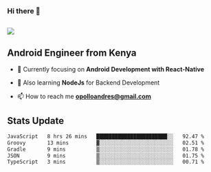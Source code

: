 ### Hi there 👋
<h2 align="left"><img src="https://readme-typing-svg.herokuapp.com?color=000000&lines=I'm+Andrew+Opollo😊;Welcome+to+my+Github😜"> </h2>

## Android Engineer from Kenya


- 🌱 Currently focusing on **Android Development with React-Native**

- 🔭 Also learning **NodeJs** for Backend Development

- 📫 How to reach me **opolloandres@gmail.com**


## Stats Update
<!--START_SECTION:waka-->

```txt
JavaScript   8 hrs 26 mins   ███████████████████████░░   92.47 %
Groovy       13 mins         ▓░░░░░░░░░░░░░░░░░░░░░░░░   02.51 %
Gradle       9 mins          ▒░░░░░░░░░░░░░░░░░░░░░░░░   01.78 %
JSON         9 mins          ▒░░░░░░░░░░░░░░░░░░░░░░░░   01.75 %
TypeScript   3 mins          ▒░░░░░░░░░░░░░░░░░░░░░░░░   00.71 %
```

<!--END_SECTION:waka-->


